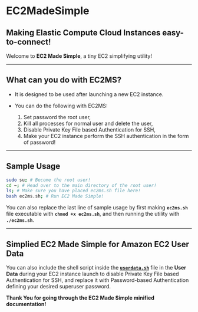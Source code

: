 # EC2MadeSimple
## Making Elastic Compute Cloud Instances easy-to-connect!

Welcome to **EC2 Made Simple**, a tiny EC2 simplifying utility!

***

## What can you do with EC2MS?
* It is designed to be used after launching a new EC2 instance.
* You can do the following with EC2MS:

	1. Set password the root user,
	2. Kill all processes for normal user and delete the user,
	3. Disable Private Key File based Authentication for SSH,
	4. Make your EC2 instance perform the SSH authentication in the form of password!

***
	
## Sample Usage
```bash
sudo su; # Become the root user!
cd ~; # Head over to the main directory of the root user!
ls; # Make sure you have placed ec2ms.sh file here!
bash ec2ms.sh; # Run EC2 Made Simple!
```

You can also replace the last line of sample usage by first making **`ec2ms.sh`** file executable with **`chmod +x ec2ms.sh`**, and then running the utility with **`./ec2ms.sh`**.

***

## Simplied EC2 Made Simple for Amazon EC2 User Data
You can also include the shell script inside the [**`userdata.sh`**](userdata.sh) file in the **User Data** during your EC2 instance launch to disable Private Key File based Authentication for SSH, and replace it with Password-based Authentication defining your desired superuser password.

**Thank You for going through the EC2 Made Simple minified documentation!**
